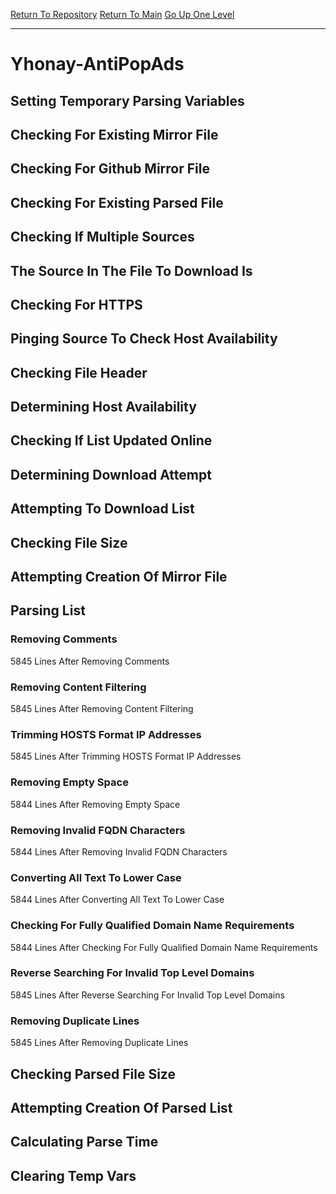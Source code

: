[Return To Repository](https://github.com/deathbybandaid/piholeparser/)
[Return To Main](https://github.com/deathbybandaid/piholeparser/blob/master/RecentRunLogs/Mainlog.md)
[Go Up One Level](https://github.com/deathbybandaid/piholeparser/blob/master/RecentRunLogs/TopLevelScripts/30-Processing-External-Blacklists.md)
____________________________________
# Yhonay-AntiPopAds
## Setting Temporary Parsing Variables
## Checking For Existing Mirror File
## Checking For Github Mirror File
## Checking For Existing Parsed File
## Checking If Multiple Sources
## The Source In The File To Download Is
## Checking For HTTPS
## Pinging Source To Check Host Availability
## Checking File Header
## Determining Host Availability
## Checking If List Updated Online
## Determining Download Attempt
## Attempting To Download List
## Checking File Size
## Attempting Creation Of Mirror File
## Parsing List
### Removing Comments
5845 Lines After Removing Comments
### Removing Content Filtering
5845 Lines After Removing Content Filtering
### Trimming HOSTS Format IP Addresses
5845 Lines After Trimming HOSTS Format IP Addresses
### Removing Empty Space
5844 Lines After Removing Empty Space
### Removing Invalid FQDN Characters
5844 Lines After Removing Invalid FQDN Characters
### Converting All Text To Lower Case
5844 Lines After Converting All Text To Lower Case
### Checking For Fully Qualified Domain Name Requirements
5844 Lines After Checking For Fully Qualified Domain Name Requirements
### Reverse Searching For Invalid Top Level Domains
5845 Lines After Reverse Searching For Invalid Top Level Domains
### Removing Duplicate Lines
5845 Lines After Removing Duplicate Lines
## Checking Parsed File Size
## Attempting Creation Of Parsed List
## Calculating Parse Time
## Clearing Temp Vars
